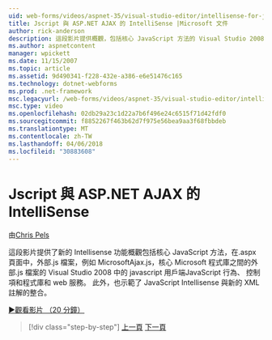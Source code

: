 ```yaml
---
uid: web-forms/videos/aspnet-35/visual-studio-editor/intellisense-for-jscript-and-aspnet-ajax
title: Jscript 與 ASP.NET AJAX 的 IntelliSense |Microsoft 文件
author: rick-anderson
description: 這段影片提供概觀，包括核心 JavaScript 方法的 Visual Studio 2008 中的 JavaScript 新的 Intellisense 功能，外部.js 檔案 i...
ms.author: aspnetcontent
manager: wpickett
ms.date: 11/15/2007
ms.topic: article
ms.assetid: 9d490341-f228-432e-a386-e6e51476c165
ms.technology: dotnet-webforms
ms.prod: .net-framework
msc.legacyurl: /web-forms/videos/aspnet-35/visual-studio-editor/intellisense-for-jscript-and-aspnet-ajax
msc.type: video
ms.openlocfilehash: 02db29a23c1d22a7b6f496e24c6515f71d42fdf0
ms.sourcegitcommit: f8852267f463b62d7f975e56bea9aa3f68fbbdeb
ms.translationtype: MT
ms.contentlocale: zh-TW
ms.lasthandoff: 04/06/2018
ms.locfileid: "30883608"
---
```

<a name="intellisense-for-jscript-and-aspnet-ajax"></a>Jscript 與 ASP.NET AJAX 的 IntelliSense
====================
由[Chris Pels](https://twitter.com/chrispels)

這段影片提供了新的 Intellisense 功能概觀包括核心 JavaScript 方法，在.aspx 頁面中，外部.js 檔案，例如 MicrosoftAjax.js，核心 Microsoft 程式庫之間的外部.js 檔案的 Visual Studio 2008 中的 javascript 用戶端JavaScript 行為、 控制項和程式庫和 web 服務。 此外，也示範了 JavaScript Intellisense 與新的 XML 註解的整合。

[&#9654;觀看影片 （20 分鐘）](https://channel9.msdn.com/Blogs/ASP-NET-Site-Videos/intellisense-for-jscript-and-aspnet-ajax)

> [!div class="step-by-step"]
> [上一頁](multi-targeting-support-in-visual-studio-2008.md)
> [下一頁](quick-tour-of-the-visual-studio-2008-integrated-development-environment.md)
